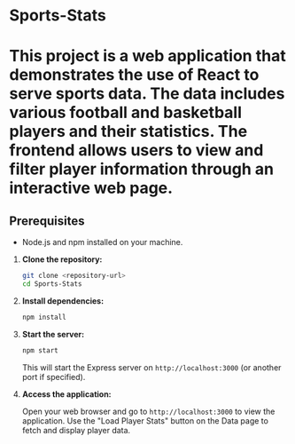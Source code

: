 # Sports-Stats

# This project is a web application that demonstrates the use of React to serve sports data. The data includes various football and basketball players and their statistics. The frontend allows users to view and filter player information through an interactive web page.

## Prerequisites

- Node.js and npm installed on your machine.

1. **Clone the repository:**

    ```bash
    git clone <repository-url>
    cd Sports-Stats
    ```

2. **Install dependencies:**

    ```bash
    npm install
    ```

3. **Start the server:**

    ```bash
    npm start
    ```

    This will start the Express server on `http://localhost:3000` (or another port if specified).

4. **Access the application:**

    Open your web browser and go to `http://localhost:3000` to view the application. Use the "Load Player Stats" button on the Data page to fetch and display player data.
